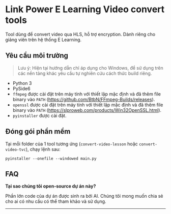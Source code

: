 # Link Power E Learning Video convert tools

Tool dùng để convert video qua HLS, hỗ trợ encryption. Dành riêng cho giảng viên trên hệ thống E Learning.

## Yêu cầu môi trường

> Lưu ý: Hiện tại hướng dẫn chỉ áp dụng cho Windows, để sử dụng trên các nền tảng khác yêu cầu tự nghiên cứu cách thức build riêng.

- Python 3
- PySide6
- `ffmpeg` được cài đặt trên máy tính với thiết lập mặc định và đã thêm file binary vào `PATH`
  (https://github.com/BtbN/FFmpeg-Builds/releases).
- `openssl` được cài đặt trên máy tính với thiết lập mặc định và đã thêm file binary vào `PATH` (https://slproweb.com/products/Win32OpenSSL.html).
- `pyinstaller` được cài đặt.

## Đóng gói phần mềm

Tại mỗi folder của 1 tool tương ứng (`convert-video-lesson` hoặc `convert-video-tvc`), chạy lệnh sau:

```
pyinstaller --onefile --windowed main.py
```

## FAQ

**Tại sao chúng tôi open-source dự án này?**

Phần lớn code của dự án được sinh ra bởi AI. Chúng tôi mong muốn chia sẻ cho ai có nhu cầu có thể tham khảo và sử dụng.

---